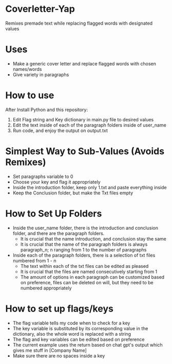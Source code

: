 # Coverletter-Yap
Remixes premade text while replacing flagged words with designated values

# Uses
- Make a generic cover letter and replace flagged words with chosen names/words
- Give variety in paragraphs

# How to use
After Install Python and this repository:
1. Edit Flag string and Key dictionary in main.py file to desired values
2. Edit the text inside of each of the paragraph folders inside of user_name
3. Run code, and enjoy the output on output.txt

# Simplest Way to Sub-Values (Avoids Remixes)
- Set paragraphs variable to 0
- Choose your key and flag it appropriately
- Inside the introduction folder, keep only 1.txt and paste everything inside
- Keep the Conclusion folder, but make the Txt files empty

# How to Set Up Folders
- Inside the user_name folder, there is the introduction and conclusion folder, and there are the paragraph folders.
  - It is crucial that the name introduction, and conclusion stay the same
  - It is crucial that the name of the paragraph folders is always paragraph_n; n ranging from 1 to the number of paragraphs
- Inside each of the paragraph folders, there is a selection of txt files numbered from 1 - n
  - The text within each of the txt files can be edited as pleased
  - It is crucial that the files are named consecutively starting from 1
  - The amount of options in each paragraph can be customized based on preference, files can be deleted on will, but they need to be numbered appropriately

# How to set up flags/keys
- The flag variable tells my code when to check for a key
- The key variable is substituted by its corresponding value in the dictionary, also the whole word is replaced with a string
- The flag and key variables can be edited based on preference
- The current example uses the return based on chat gpt's output which gives me stuff in [Company Name]
- Make sure there are no spaces inside a key
